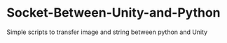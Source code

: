 # Socket-Between-Unity-and-Python
Simple scripts to transfer image and string between python and Unity
